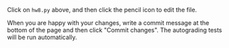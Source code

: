 Click on `hw8.py` above, and then click the pencil icon to edit the file.

When you are happy with your changes, write a commit message at the bottom of
the page and then click "Commit changes".  The autograding tests will be
run automatically.
